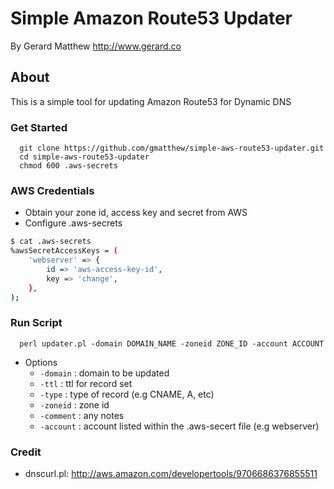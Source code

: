 Simple Amazon Route53 Updater
==========================

By Gerard Matthew http://www.gerard.co

## About

This is a simple tool for updating Amazon Route53 for Dynamic DNS 

### Get Started

```
  git clone https://github.com/gmatthew/simple-aws-route53-updater.git
  cd simple-aws-route53-updater
  chmod 600 .aws-secrets
```

### AWS Credentials
  * Obtain your zone id, access key and secret from AWS
  * Configure .aws-secrets
```bash
$ cat .aws-secrets
%awsSecretAccessKeys = (
    'webserver' => {
        id => 'aws-access-key-id',
        key => 'change',
    },
);
```

### Run Script 
```
  perl updater.pl -domain DOMAIN_NAME -zoneid ZONE_ID -account ACCOUNT
```
* Options
  - ```-domain``` : domain to be updated
  - ```-ttl``` : ttl for record set
  - ```-type``` : type of record (e.g CNAME, A, etc)
  - ```-zoneid``` : zone id
  - ```-comment``` : any notes
  - ```-account``` : account listed within the .aws-secert file (e.g webserver)

### Credit
* dnscurl.pl: http://aws.amazon.com/developertools/9706686376855511
